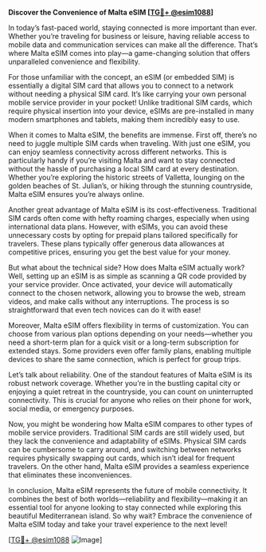 **Discover the Convenience of Malta eSIM [[TG💪+ @esim1088](https://t.me/s/esim1088)]**

In today’s fast-paced world, staying connected is more important than ever. Whether you’re traveling for business or leisure, having reliable access to mobile data and communication services can make all the difference. That’s where Malta eSIM comes into play—a game-changing solution that offers unparalleled convenience and flexibility.

For those unfamiliar with the concept, an eSIM (or embedded SIM) is essentially a digital SIM card that allows you to connect to a network without needing a physical SIM card. It’s like carrying your own personal mobile service provider in your pocket! Unlike traditional SIM cards, which require physical insertion into your device, eSIMs are pre-installed in many modern smartphones and tablets, making them incredibly easy to use.

When it comes to Malta eSIM, the benefits are immense. First off, there’s no need to juggle multiple SIM cards when traveling. With just one eSIM, you can enjoy seamless connectivity across different networks. This is particularly handy if you’re visiting Malta and want to stay connected without the hassle of purchasing a local SIM card at every destination. Whether you’re exploring the historic streets of Valletta, lounging on the golden beaches of St. Julian’s, or hiking through the stunning countryside, Malta eSIM ensures you’re always online.

Another great advantage of Malta eSIM is its cost-effectiveness. Traditional SIM cards often come with hefty roaming charges, especially when using international data plans. However, with eSIMs, you can avoid these unnecessary costs by opting for prepaid plans tailored specifically for travelers. These plans typically offer generous data allowances at competitive prices, ensuring you get the best value for your money.

But what about the technical side? How does Malta eSIM actually work? Well, setting up an eSIM is as simple as scanning a QR code provided by your service provider. Once activated, your device will automatically connect to the chosen network, allowing you to browse the web, stream videos, and make calls without any interruptions. The process is so straightforward that even tech novices can do it with ease!

Moreover, Malta eSIM offers flexibility in terms of customization. You can choose from various plan options depending on your needs—whether you need a short-term plan for a quick visit or a long-term subscription for extended stays. Some providers even offer family plans, enabling multiple devices to share the same connection, which is perfect for group trips.

Let’s talk about reliability. One of the standout features of Malta eSIM is its robust network coverage. Whether you’re in the bustling capital city or enjoying a quiet retreat in the countryside, you can count on uninterrupted connectivity. This is crucial for anyone who relies on their phone for work, social media, or emergency purposes.

Now, you might be wondering how Malta eSIM compares to other types of mobile service providers. Traditional SIM cards are still widely used, but they lack the convenience and adaptability of eSIMs. Physical SIM cards can be cumbersome to carry around, and switching between networks requires physically swapping out cards, which isn’t ideal for frequent travelers. On the other hand, Malta eSIM provides a seamless experience that eliminates these inconveniences.

In conclusion, Malta eSIM represents the future of mobile connectivity. It combines the best of both worlds—reliability and flexibility—making it an essential tool for anyone looking to stay connected while exploring this beautiful Mediterranean island. So why wait? Embrace the convenience of Malta eSIM today and take your travel experience to the next level!

[[TG💪+ @esim1088](https://t.me/s/esim1088) ![Image](https://i.postimg.cc/Y0z9fWf4/image.png)]